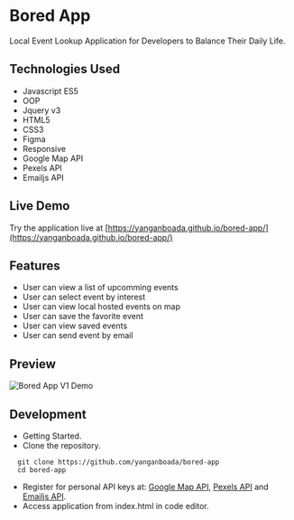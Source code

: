 # Bored App
Local Event Lookup Application for Developers to Balance Their Daily Life.


## Technologies Used

- Javascript ES5
- OOP
- Jquery v3
- HTML5
- CSS3
- Figma
- Responsive
- Google Map API
- Pexels API
- Emailjs API


## Live Demo

Try the application live at [https://yanganboada.github.io/bored-app/](https://yanganboada.github.io/bored-app/)


## Features

- User can view a list of upcomming events
- User can select event by interest
- User can view local hosted events on map
- User can save the favorite event
- User can view saved events
- User can send event by email


## Preview

![Bored App V1 Demo](boredAppDemo.gif)


## Development

- Getting Started.
- Clone the repository.

``` 
  git clone https://github.com/yanganboada/bored-app
  cd bored-app
```

- Register for personal API keys at: [Google Map API](https://cloud.google.com/maps-platform/), [Pexels API](https://www.pexels.com/api/) and [Emailjs API](https://dashboard.emailjs.com/sign-up).
- Access application from index.html in code editor.
